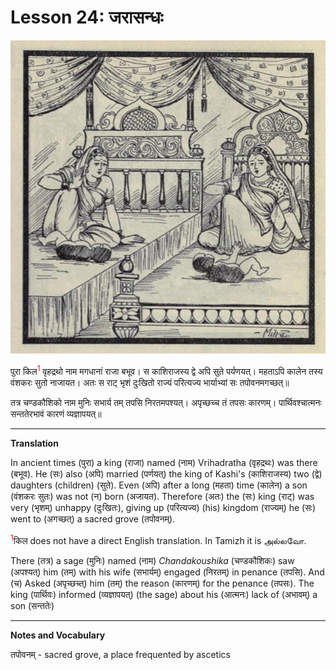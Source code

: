 # Lesson 24: जरासन्धः

![picture of Jarasanda being killed by Bheema](./images/r1l24.jpg)


पुरा किल<span style="color:red"><sup>1</sup></span> वृहद्रथो नाम मगधानां राजा बभूव। स काशिराजस्य द्वे अपि सुते पर्यणयत्। महताऽपि कालेन तस्य वंशकरः सुतो नाजायत। अतः स राट् भृशं दुःखितो राज्यं परित्यज्य भार्याभ्यां सः तपोवनमगच्छत्॥

तत्र चण्डकौशिको नाम मुनिः सभार्य तम् तपसि निरतमपश्यत्। अपृच्छच्च तं तपसः कारणम्। पार्थिवश्चात्मनः सन्ततेरभावं कारणं व्यज्ञापयत्॥

---

**Translation**

In ancient times (पुरा) a king (राजा) named (नाम) Vrihadratha (वृहद्रथः) was there (बभूव). He (सः) also (अपि) married (पर्णयत्) the king of Kashi's (काशिराजस्य) two (द्वे) daughters (children) (सुते). Even (अपि) after a long (महता) time (कालेन) a son (वंशकरः सुतः) was not (न) born (अजायत). Therefore (अतः) the (सः) king (राट्) was very (भृशम्) unhappy (दुःखितः), giving up (परित्यज्य) (his) kingdom (राज्यम्) he (सः) went to (अगच्छत्) a sacred grove (तपोवनम्).


<span style="color:red"><sup>1</sup></span>किल does not have a direct English translation. In Tamizh it is அல்லவோ.

There (तत्र) a sage (मुनिः) named (नाम) *Chandakoushika* (चण्डकौशिकः) saw  (अपश्यत्) him (तम्) with his wife (सभार्यम्) engaged (निरतम्) in penance (तपसि). And (च) Asked (अपृच्छच्त्) him (तम्) the reason (कारणम्) for the penance (तपसः). The king (पार्थिवः) informed (व्यज्ञापयत्) (the sage) about his (आत्मनः) lack of (अभावम्) a son (सन्ततेः)


---

**Notes and Vocabulary**


तपोवनम् - sacred grove, a place frequented by ascetics 